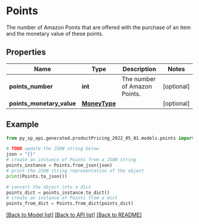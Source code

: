 # Points

The number of Amazon Points that are offered with the purchase of an item and the monetary value of these points.

## Properties

Name | Type | Description | Notes
------------ | ------------- | ------------- | -------------
**points_number** | **int** | The number of Amazon Points. | [optional] 
**points_monetary_value** | [**MoneyType**](MoneyType.md) |  | [optional] 

## Example

```python
from py_sp_api.generated.productPricing_2022_05_01.models.points import Points

# TODO update the JSON string below
json = "{}"
# create an instance of Points from a JSON string
points_instance = Points.from_json(json)
# print the JSON string representation of the object
print(Points.to_json())

# convert the object into a dict
points_dict = points_instance.to_dict()
# create an instance of Points from a dict
points_from_dict = Points.from_dict(points_dict)
```
[[Back to Model list]](../README.md#documentation-for-models) [[Back to API list]](../README.md#documentation-for-api-endpoints) [[Back to README]](../README.md)


